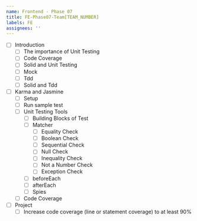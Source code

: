 ```yaml
---
name: Frontend - Phase 07
title: FE-Phase07-Team[TEAM_NUMBER]
labels: FE
assignees: ''
---
```


-   [ ] Introduction
    -   [ ] The importance of Unit Testing
    -   [ ] Code Coverage
    -   [ ] Solid and Unit Testing
    -   [ ] Mock
    -   [ ] Tdd
    -   [ ] Solid and Tdd
-   [ ] Karma and Jasmine
    -   [ ] Setup
    -   [ ] Run sample test
    -   [ ] Unit Testing Tools
        -   [ ] Building Blocks of Test
        -   [ ] Matcher
            -   [ ] Equality Check
            -   [ ] Boolean Check
            -   [ ] Sequential Check
            -   [ ] Null Check
            -   [ ] Inequality Check
            -   [ ] Not a Number Check
            -   [ ] Exception Check
        -   [ ] beforeEach
        -   [ ] afterEach
        -   [ ] Spies
    -   [ ] Code Coverage
-   [ ] Project
    -   [ ] Increase code coverage (line or statement coverage) to at least 90%
